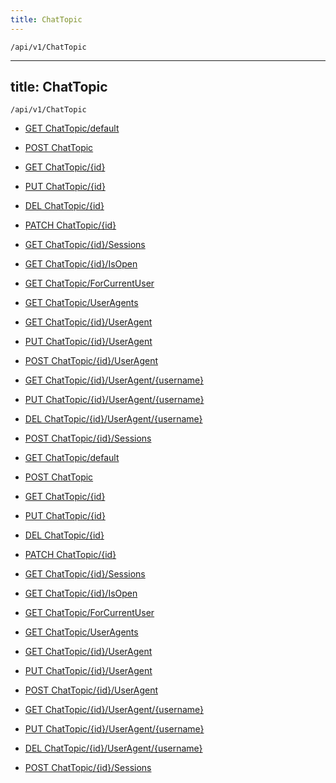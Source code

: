 ```yaml
---
title: ChatTopic
---
```


```http
/api/v1/ChatTopic
```

---

title: ChatTopic
---

```http
/api/v1/ChatTopic
```

* [GET ChatTopic/default](v1ChatTopicEntity_DefaultChatTopicEntity.md)

* [POST ChatTopic](v1ChatTopicEntity_PostChatTopicEntity.md)

* [GET ChatTopic/{id}](v1ChatTopicEntity_GetChatTopicEntity.md)

* [PUT ChatTopic/{id}](v1ChatTopicEntity_PutChatTopicEntity.md)

* [DEL ChatTopic/{id}](v1ChatTopicEntity_DeleteChatTopicEntity.md)

* [PATCH ChatTopic/{id}](v1ChatTopicEntity_PatchChatTopicEntity.md)

* [GET ChatTopic/{id}/Sessions](v1ChatTopicEntity_Sessions.md)

* [GET ChatTopic/{id}/IsOpen](v1ChatTopicEntity_IsWithinOpeningHours.md)

* [GET ChatTopic/ForCurrentUser](v1ChatTopicEntity_ChatTopicsForUser.md)

* [GET ChatTopic/UserAgents](v1ChatTopicEntity_GetUserAgentList.md)

* [GET ChatTopic/{id}/UserAgent](v1ChatTopicEntity_GetChatTopicUserAgentList.md)

* [PUT ChatTopic/{id}/UserAgent](v1ChatTopicEntity_UpdateChatTopicUserAgents.md)

* [POST ChatTopic/{id}/UserAgent](v1ChatTopicEntity_AddChatTopicUserAgent.md)

* [GET ChatTopic/{id}/UserAgent/{username}](v1ChatTopicEntity_GetChatTopicUserAgent.md)

* [PUT ChatTopic/{id}/UserAgent/{username}](v1ChatTopicEntity_UpdateChatTopicUserAgent.md)

* [DEL ChatTopic/{id}/UserAgent/{username}](v1ChatTopicEntity_DeleteChatTopicUserAgent.md)

* [POST ChatTopic/{id}/Sessions](v1ChatTopicEntity_CreateChatSessionForTopic.md)

* [GET ChatTopic/default](v1ChatTopicEntity_DefaultChatTopicEntity.md)

* [POST ChatTopic](v1ChatTopicEntity_PostChatTopicEntity.md)

* [GET ChatTopic/{id}](v1ChatTopicEntity_GetChatTopicEntity.md)

* [PUT ChatTopic/{id}](v1ChatTopicEntity_PutChatTopicEntity.md)

* [DEL ChatTopic/{id}](v1ChatTopicEntity_DeleteChatTopicEntity.md)

* [PATCH ChatTopic/{id}](v1ChatTopicEntity_PatchChatTopicEntity.md)

* [GET ChatTopic/{id}/Sessions](v1ChatTopicEntity_Sessions.md)

* [GET ChatTopic/{id}/IsOpen](v1ChatTopicEntity_IsWithinOpeningHours.md)

* [GET ChatTopic/ForCurrentUser](v1ChatTopicEntity_ChatTopicsForUser.md)

* [GET ChatTopic/UserAgents](v1ChatTopicEntity_GetUserAgentList.md)

* [GET ChatTopic/{id}/UserAgent](v1ChatTopicEntity_GetChatTopicUserAgentList.md)

* [PUT ChatTopic/{id}/UserAgent](v1ChatTopicEntity_UpdateChatTopicUserAgents.md)

* [POST ChatTopic/{id}/UserAgent](v1ChatTopicEntity_AddChatTopicUserAgent.md)

* [GET ChatTopic/{id}/UserAgent/{username}](v1ChatTopicEntity_GetChatTopicUserAgent.md)

* [PUT ChatTopic/{id}/UserAgent/{username}](v1ChatTopicEntity_UpdateChatTopicUserAgent.md)

* [DEL ChatTopic/{id}/UserAgent/{username}](v1ChatTopicEntity_DeleteChatTopicUserAgent.md)

* [POST ChatTopic/{id}/Sessions](v1ChatTopicEntity_CreateChatSessionForTopic.md)

